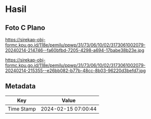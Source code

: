 # Hasil

## Foto C Plano

https://sirekap-obj-formc.kpu.go.id/118e/pemilu/ppwp/31/73/06/10/02/3173061002079-20240214-214746--fa60bfbd-7205-4298-a694-17babe38b23e.jpg

https://sirekap-obj-formc.kpu.go.id/118e/pemilu/ppwp/31/73/06/10/02/3173061002079-20240214-215355--e26bb082-b77b-48cc-8b03-96220d3befd7.jpg


## Metadata

| Key        | Value               |
| ---------- | ------------------- |
| Time Stamp | 2024-02-15 07:00:44 |



